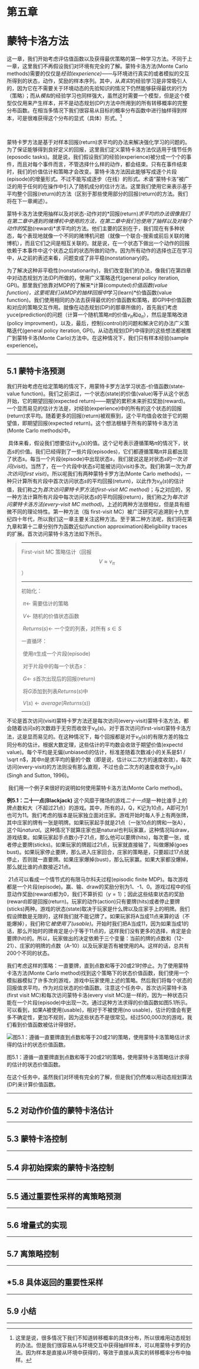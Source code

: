 # 第五章  

# 蒙特卡洛方法

​	这一章，我们开始考虑评估值函数以及获得最优策略的第一种学习方法。不同于上一章，这里我们不再假设我们对环境有完全的了解。蒙特卡洛方法(Monte Carlo methods)需要的仅仅是*经验(experience)*——与环境进行真实的或者模拟的交互所得到的状态，动作，奖励的样本序列。其中，从*真实*的经验学习是非常吸引人的，因为它在不需要关于环境动态的先验知识的情况下仍然能够获得最优的行为（策略）；而从*模拟*的经验学习也同样强大，虽然这时需要一个模型，但是这个模型仅仅用来产生样本，并不是动态规划(DP)方法中所用到的所有转移概率的完整分布函数。在相当多情况下我们很容易从目标的概率分布函数中进行抽样得到样本，可是很难获得这个分布的显式（具体）形式。[^译者注1]

​		

[^译者注1]: 这里是说，很多情况下我们不知道转移概率的具体分布，所以很难用动态规划的办法。但是我们很容易从与环境交互中获得抽样样本，可以用蒙特卡罗的办法。因为样本是直接从环境中获得的，等效于直接从真实的转移概率分布中抽样。

​	蒙特卡罗方法是基于对样本回报(return)求平均的办法来解决强化学习的问题的。为了保证能够得到良好定义的回报，这里我们定义蒙特卡洛方法仅适用于情节任务(eposodic tasks)。就是说，我们假设我们的经验(experience)被分成一个个的事件，而且对每个事件而言，不管选择什么样的动作，都会结束。只有在事件结束时，我们的价值估计和策略才会改变。蒙特卡洛方法因此能够写成逐个片段(episode)的增量形式。不过不能写成逐步（在线）的形式。术语“蒙特卡洛”被广泛的用于任何的在操作中引入了随机成分的估计方法。这里我们使用它来表示基于平均整个回报(return)的方法（区别于那些使用部分的回报(return)的方法。我们将在下一章阐述）。

​	蒙特卡洛方法使用抽样以及对状态-动作对的*回报(return)*求平均的办法很像我们在第二章中遇到的赌博机中使用的方法，在第二章中我们也使用了抽样以及对每个动作的*奖励(reward)*求平均的方法。他们主要的区别在于，我们现在有多种状态，每个表现地就像一个不同的赌博机问题（就像一个联合-搜索或前后关联的赌博机），而且它们之间是相互关联的。就是说，在一个状态下做出一个动作的回报依赖于本事件中这个状态之后的状态所做的动作。因为所有动作的选择也正在学习中，从之前的表述来看，问题变成了非平稳(nonstationary)的。

​	为了解决这种非平稳性(nonstationarity)，我们改变我们的办法，像我们在第四章中对动态规划方法(DP)所做的，使用广义策略迭代(general policy iteration, GPI)。那里我们依靠对MDP的了解来*计算(computed)*价值函数(value function)，这里呢我们从MDP的抽样回报中*学习(learn)*价值函数(value function)。我们使用相同的办法去获得最优的价值函数和策略，即GPI中价值函数和对应的策略交互作用。就像在动态规划(DP)的那章所做的，首先我们考虑yuce(prediction)的问题（计算一个随机策略$\pi$的价值$v_{\pi}$和$q_{\pi}$），然后是策略改进(policy improvment)，以及，最后，控制(control)的问题和解决它的办法广义策略迭代(general policy iteration, GPI)。从动态规划(DP)中得到的这些想法都被推广到蒙特卡洛(Monte Carlo)方法中。在这种情况下，我们只有样本经验(sample experience)。



---



## 5.1 蒙特卡洛预测

​	我们开始考虑在给定策略的情况下，用蒙特卡罗方法学习状态-价值函数(state-value function)。我们之前讲过，一个状态(state)的价值(value)等于从这个状态开始，它的期望回报(expected return)——期望的累积未来折扣奖励(reward)。一个显而易见的估计方法是，对经验(experience)中的所有的这个状态的回报(return)求平均。随着更多的回报(return)被观察到，这个平均值会收敛于它的期望值，即期望回报(expected return)。这个想法根植于所有的蒙特卡洛方法(Monte Carlo methods)中。

​	具体来看，假设我们想要估计$v_{\pi}({s})$的值。这个记号表示遵循策略$\pi$的情况下，状态$s$的价值。我们已经得到了一些片段(episodes)，它们都遵循策略$\pi$并且都出现了状态$s$。每当一个片段(episode)中出现状态$s$，我们就说这是对状态$s$的一次*访问(visit)*。当然了，在一个片段中状态$s$可能被访问(visit)多次。我们称第一次为*首次访问(first visit)*。所以呢我们有两种蒙特卡罗方法(Monte Carlo methods)，一种只计算所有片段中首次访问状态$s$的平均回报(return)，以此作为$v_\pi(s)$的估计值，我们称之为*首次访问蒙特卡罗方法(first-visit MC method)*；与之对应的，另一种方法计算所有片段中每次访问状态$s$的平均回报(return)，我们称之为*每次访问蒙特卡洛方法(every-visit MC method)*。上述的两种方法很相似，但是具有细微不同的理论特性。第一种方法（指 first-visit MC）被广泛研究可追溯到十九世纪四十年代，所以我们这一章主要关注这种方法。至于第二种方法呢，我们将在第九章和第十二章分别作为函数近似(function approximation)和eligibility traces的扩展。首次访问蒙特卡洛方法如下所示。

> ---
>
> First-visit MC 策略估计（回报$$V \approx v_\pi$$）
>
> ---
>
> 初始化：
>
> ​	$\pi \leftarrow$ 需要估计的策略
>
> ​	$V \leftarrow$ 随机的价值状态函数
>
> ​	$Returns(s) \leftarrow$ 一个空的列表，对所有 $s \in S$ 
>
> 
>
> 一直循环：
>
> ​	使用$\pi$生成一个片段(episode)
>
> ​	对于片段中的每一个状态$s$：
>
> ​		$G \leftarrow$ $s$首次出现后的回报(return)
>
> ​		将$G$添加到列表$Returns(s)$中
>
> ​		$V(s) \leftarrow average(Returns(s))$
>
> ---

​	不论是首次访问(visit)蒙特卡罗方法还是每次访问(every-visit)蒙特卡洛方法，都会随着访问$s$的次数趋于无穷而收敛于$v_\pi(s)$。对于首次访问(first-visit)蒙特卡洛方法，这是显而易见的。在这种情况下，每个回报都是对于$v_\pi(s)$的有限方差的独立同分布的估计。根据大数定理，这些估计的平均数会收敛于期望价值(expectd value)。每个平均是无偏(unbiased)的估计，标准差随着次数减小的关系是$1 / \sqrt n$，其中$n$是求平均的量的个数（即是说，估计以二次方的速度收敛）。每次访问(every-visit)的方法则没有那么直观，不过也会二次方的速度收敛于$v_\pi(s)$(Singh and Sutton, 1996)。

​	我们用一个例子来很好的说明如何使用蒙特卡洛方法(Monte Carlo method)。

**例5.1：二十一点(Blackjack)**	这个风靡于赌场的游戏*二十一点*是一种比谁手上的牌点数和大（不超过21点）的游戏。其中，所有的J，Q，K记为10点，A即可为1也可为11。我们考虑的版本是玩家独立面对庄家。游戏开始时每人手上有两张牌，其中庄家的牌有一张是明牌。如果玩家起手就是21点（一张10点的牌和一张A），这个叫*natural*。这种情况下就算庄家也是natural也判玩家赢，这种情况叫draw，游戏结束。如果玩家起手点数小于21点，那么他可以要牌(hits)，每次要一张，或者停止要牌(sticks)。如果玩家的牌超过21点，玩家就直接输了，叫做爆掉(goes bust)。如果玩家停止要牌，那么进入庄家回合，庄家的策略是，只要超过17点就停止，否则就一直要牌。如果庄家爆掉(bust)，那么玩家赢。如果大家都没爆掉，那么就比谁的点数接近21点。

​	21点可以看成一个情节式的有限马尔科夫过程(episodic finite MDP)。每次游戏都是一个片段(episode)。赢、输、draw的奖励分别为1、-1、0。游戏过程中的任意动作奖励(reward)都为0，我们不算折扣（$\gamma = 1$）；因此这些结束状态的奖励(reward)即是回报(return)。玩家的动作(action)只有要牌(hits)或者停止要牌(sticks)两种。游戏的状态(state)取决于玩家是什么牌以及庄家手上的明牌。我们假设牌数是无限的，这样我们就不能记牌了。如果玩家将A当成11点来算的话（不能爆掉），我们称它*被使用了(usable)*。开始时我们把A当成11，因为如果当成1的话，那么开始时的牌肯定是小于等于11点的，这样我们没有更多的选择，肯定是会要牌(hit)的。所以，玩家做出的决定依赖于三个变量：当前的牌的点数和（12-21）、庄家的明牌的点数（A-10）以及玩家是否有被使用的A。这样的话，总共有200个不同的状态。

​	我们考虑这样的策略：一直要牌，直到点数和等于20或21时停止。为了使用蒙特卡洛方法(Monte Carlo method)找到这个策略下的状态价值函数，我们使用一个模拟器模拟了许多次的游戏，游戏中玩家使用上述的策略。然后我们将每个状态的回报值求平均，作为对应状态的价值函数。注意这个任务中，首次访问蒙特卡洛(first visit MC)和每次访问蒙特卡洛(every visit MC)是一样的，因为一种状态只能在一个片段(episode)中出现一次。通过这种方法求得的价值函数如图5.1所示。可以看到，如果A被使用(usable)，相对于不被使用(no usable)，估计的值会有更多不确定性，更加不规则，因为这些状态不是很常见。经过500,000次的游戏，我们看到价值函数被估计得很好。

![图5.1：遵循一直要牌直到点数和等于20或21的策略，使用蒙特卡洛策略估计求得的估计的状态价值函数。](/img/figure5.1.png)

图5.1：遵循一直要牌直到点数和等于20或21的策略，使用蒙特卡洛策略估计求得的估计的状态价值函数。

​	在这个任务中，虽然我们对环境有完全的了解，但是我们仍然难以用动态规划算法(DP)来计算价值函数。

---



## 5.2 对动作价值的蒙特卡洛估计



---



## 5.3 蒙特卡洛控制



---



## 5.4 非初始探索的蒙特卡洛控制



---



## 5.5 通过重要性采样的离策略预测



---



## 5.6 增量式的实现



---



## 5.7 离策略控制



---



## *5.8 具体返回的重要性采样



---



## 5.9 小结



---



 

